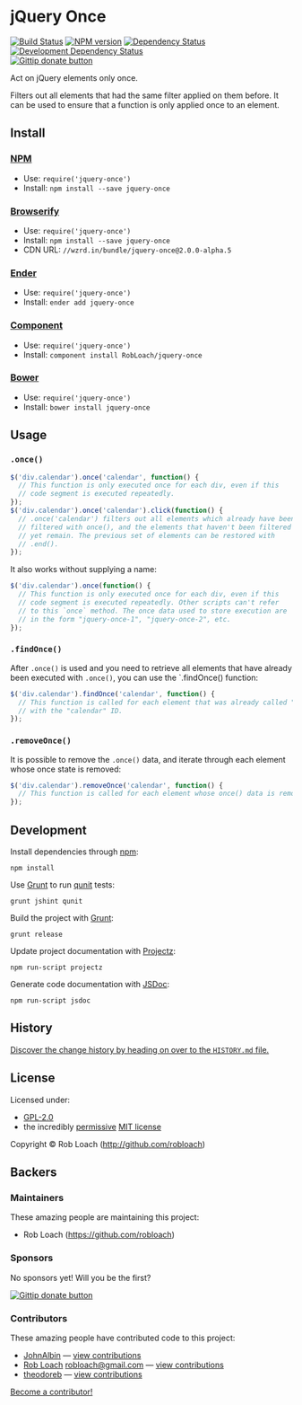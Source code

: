 
<!-- TITLE/ -->

# jQuery Once

<!-- /TITLE -->


<!-- BADGES/ -->

[![Build Status](http://img.shields.io/travis-ci/RobLoach/jquery-once.png?branch=master)](http://travis-ci.org/RobLoach/jquery-once "Check this project's build status on TravisCI")
[![NPM version](http://badge.fury.io/js/jquery-once.png)](https://npmjs.org/package/jquery-once "View this project on NPM")
[![Dependency Status](https://david-dm.org/RobLoach/jquery-once.png?theme=shields.io)](https://david-dm.org/RobLoach/jquery-once)
[![Development Dependency Status](https://david-dm.org/RobLoach/jquery-once/dev-status.png?theme=shields.io)](https://david-dm.org/RobLoach/jquery-once#info=devDependencies)<br/>
[![Gittip donate button](http://img.shields.io/gittip/robloach.png)](https://www.gittip.com/robloach/ "Donate weekly to this project using Gittip")

<!-- /BADGES -->


<!-- DESCRIPTION/ -->

Act on jQuery elements only once.

<!-- /DESCRIPTION -->


Filters out all elements that had the same filter applied on them before. It can
be used to ensure that a function is only applied once to an element.


<!-- INSTALL/ -->

## Install

### [NPM](http://npmjs.org/)
- Use: `require('jquery-once')`
- Install: `npm install --save jquery-once`

### [Browserify](http://browserify.org/)
- Use: `require('jquery-once')`
- Install: `npm install --save jquery-once`
- CDN URL: `//wzrd.in/bundle/jquery-once@2.0.0-alpha.5`

### [Ender](http://ender.jit.su/)
- Use: `require('jquery-once')`
- Install: `ender add jquery-once`

### [Component](http://github.com/component/component)
- Use: `require('jquery-once')`
- Install: `component install RobLoach/jquery-once`

### [Bower](http://bower.io/)
- Use: `require('jquery-once')`
- Install: `bower install jquery-once`

<!-- /INSTALL -->


## Usage

### `.once()`

``` javascript
$('div.calendar').once('calendar', function() {
  // This function is only executed once for each div, even if this
  // code segment is executed repeatedly.
});
$('div.calendar').once('calendar').click(function() {
  // .once('calendar') filters out all elements which already have been
  // filtered with once(), and the elements that haven't been filtered
  // yet remain. The previous set of elements can be restored with
  // .end().
});
```

It also works without supplying a name:

``` javascript
$('div.calendar').once(function() {
  // This function is only executed once for each div, even if this
  // code segment is executed repeatedly. Other scripts can't refer
  // to this `once` method. The once data used to store execution are
  // in the form "jquery-once-1", "jquery-once-2", etc.
});
```

### `.findOnce()`

After `.once()` is used and you need to retrieve all elements that have already
been executed with `.once()`, you can use the `.findOnce() function:

``` javascript
$('div.calendar').findOnce('calendar', function() {
  // This function is called for each element that was already called "once"
  // with the "calendar" ID.
});
```

### `.removeOnce()`

It is possible to remove the `.once()` data, and iterate through each element
whose once state is removed:

``` javascript
$('div.calendar').removeOnce('calendar', function() {
  // This function is called for each element whose once() data is removed.
});
```


## Development

Install dependencies through [npm](http://npmjs.org):

    npm install

Use [Grunt](http://gruntjs.com) to run [qunit](http://qunitjs.com) tests:

    grunt jshint qunit

Build the project with [Grunt](http://gruntjs.com):

    grunt release

Update project documentation with [Projectz](https://github.com/bevry/projectz):

    npm run-script projectz

Generate code documentation with [JSDoc](http://usejsdoc.org):

    npm run-script jsdoc


<!-- HISTORY/ -->

## History
[Discover the change history by heading on over to the `HISTORY.md` file.](https://github.com/RobLoach/jquery-once/blob/master/HISTORY.md#files)

<!-- /HISTORY -->


<!-- LICENSE/ -->

## License

Licensed under:

- [GPL-2.0](http://opensource.org/licenses/gpl-2.0.php)
- the incredibly [permissive](http://en.wikipedia.org/wiki/Permissive_free_software_licence) [MIT license](http://opensource.org/licenses/MIT)

Copyright &copy; Rob Loach (http://github.com/robloach)

<!-- /LICENSE -->


<!-- BACKERS/ -->

## Backers

### Maintainers

These amazing people are maintaining this project:

- Rob Loach (https://github.com/robloach)

### Sponsors

No sponsors yet! Will you be the first?

[![Gittip donate button](http://img.shields.io/gittip/robloach.png)](https://www.gittip.com/robloach/ "Donate weekly to this project using Gittip")

### Contributors

These amazing people have contributed code to this project:

- [JohnAlbin](https://github.com/JohnAlbin) — [view contributions](https://github.com/RobLoach/jquery-once/commits?author=JohnAlbin)
- [Rob Loach](https://github.com/robloach) <robloach@gmail.com> — [view contributions](https://github.com/RobLoach/jquery-once/commits?author=robloach)
- [theodoreb](https://github.com/theodoreb) — [view contributions](https://github.com/RobLoach/jquery-once/commits?author=theodoreb)

[Become a contributor!](https://github.com/RobLoach/jquery-once/blob/master/CONTRIBUTING.md#files)

<!-- /BACKERS -->


